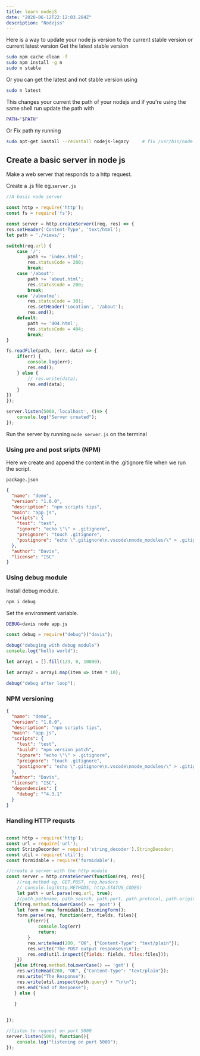```yaml
---
title: learn nodejS
date: "2020-06-12T22:12:03.284Z"
description: "Nodejss"
---
```



Here is a way to update your node js version to the current stable version or current latest version
Get the latest stable version

```bash
sudo npm cache clean -f
sudo npm install -g n
sudo n stable
```

Or you can get the latest and not stable version using

```bash
sudo n latest
```

This changes your current the path of your nodejs and if you're using the same shell run update the path with

```bash
PATH="$PATH"
```

Or Fix path ny running

```bash
sudo apt-get install --reinstall nodejs-legacy     # fix /usr/bin/node
```

## Create a basic server in node js

Make a web server that responds to a http request.

Create a .js file eg.```server.js```

```javascript
//A basic node server

const http = require('http');
const fs = require('fs');

const server = http.createServer((req, res) => {
res.setHeader('Content-Type', 'text/html');
let path = './views/';

switch(req.url) {
    case '/':
        path += 'index.html';
        res.statusCode = 200;
        break;
    case '/about':
        path += 'about.html';
        res.statusCode = 200;
        break;
    case '/aboutme':
        res.statusCode = 301;
        res.setHeader('Location', '/about');
        res.end();
    default:
        path += '404.html';
        res.statusCode = 404;
        break;
}

fs.readFile(path, (err, data) => {
    if(err) {
        console.log(err);
        res.end();
    } else {
        // res.write(data);
        res.end(data);
    }
})
});

server.listen(5000,'localhost', ()=> {
    console.log("Server created");
});
```

Run the server by running ```node server.js``` on the terminal

### Using pre and post sripts (NPM)

Here we create and append the content in the .gitignore file when we run the script.

```package.json```

```json
{
  "name": "demo",
  "version": "1.0.0",
  "description": "npm scripts tips",
  "main": "app.js",
  "scripts": {
    "test": "test",
    "ignore": "echo \"\" > .gitignore",
    "preignore": "touch .gitignore",
    "postignore": "echo \".gitignore\n.vscode\nnode_modules/\" > .gitignore "
  },
  "author": "Davis",
  "license": "ISC"
}
```

### Using debug module

Install debug module.

```bash
npm i debug
```

Set the environment variable.

```bash
DEBUG=davis node app.js 
```

```javascript
const debug = require("debug")("davis");

debug("debuging with debug module")
console.log("hello world");

let array1 = [].fill(123, 0, 10000);

let array2 = array1.map(item => item * 10);

debug("debug after loop");
```

### NPM versioning

```json
{
  "name": "demo",
  "version": "1.0.0",
  "description": "npm scripts tips",
  "main": "app.js",
  "scripts": {
    "test": "test",
    "build": "npm version patch",
    "ignore": "echo \"\" > .gitignore",
    "preignore": "touch .gitignore",
    "postignore": "echo \".gitignore\n.vscode\nnode_modules/\" > .gitignore "
  },
  "author": "Davis",
  "license": "ISC",
  "dependencies": {
    "debug": "^4.3.1"
  }
}
```

### Handling HTTP requsts

```javascript

const http = require('http');
const url = require('url');
const StringDecorder = require('string_decoder').StringDecoder;
const util = require('util');
const formidable = require('formidable');

//create a server with the http module
const server = http.createServer(function(req, res){
    //req.method eg. GET,POST, req.headers
    // console.log(http.METHODS, http.STATUS_CODES)
    let path = url.parse(req.url, true);
    //path.pathname, path.search, path.port, path.protocol, path.origin
   if(req.method.toLowerCase() == 'post') {
    let form = new formidable.IncomingForm();
    form.parse(req, function(err, fields, files){
        if(err){
            console.log(err)
            return;
        }
        res.writeHead(200, "OK", {"Content-Type": "text/plain"});
        res.write("The POST output response\n\n");
        res.end(util.inspect({fields: fields, files:files}));
    })
   }else if(req.method.toLowerCase() == 'get') {
    res.writeHead(200, "OK", {"Content-Type": "text/plain"});
    res.write("The Response");
    res.write(util.inspect(path.query) + "\n\n");
    res.end("End of Response");
   } else {

   }

  
});

//listen to request on port 5000
server.listen(5000, function(){
    console.log("listening on port 5000");
});
```